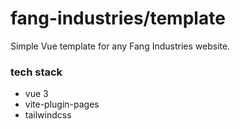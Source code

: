 # fang-industries/template
Simple Vue template for any Fang Industries website.

### tech stack
- vue 3
- vite-plugin-pages
- tailwindcss
